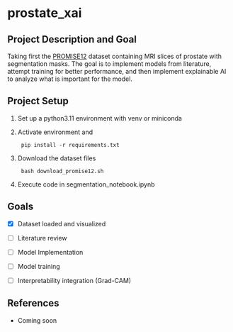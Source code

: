 # prostate_xai


## Project Description and Goal
Taking first the [PROMISE12](https://doi.org/10.1016/j.media.2013.12.002) dataset containing MRI slices of prostate with segmentation masks. The goal is to implement models from literature, attempt training for better performance, and then implement explainable AI to analyze what is important for the model.


## Project Setup

1. Set up a python3.11 environment with venv or miniconda

2. Activate environment and 

        pip install -r requirements.txt

3. Download the dataset files

        bash download_promise12.sh

4. Execute code in segmentation_notebook.ipynb



## Goals
- [x] Dataset loaded and visualized
- [ ] Literature review 
- [ ] Model Implementation
- [ ] Model training 
- [ ] Interpretability integration (Grad-CAM)



## References

- Coming soon
<!-- - Huang et al., 2024: U-Net vs ViT comparison
- Yan et al., 2023: CCT-Unet -->